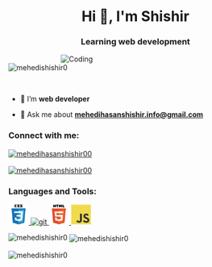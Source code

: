 
<h1 align="center">Hi 👋, I'm Shishir</h1>
<h3 align="center">Learning web development</h3>
<img align="right" alt="Coding" width="400" src="[(https://www.instagram.com/p/C1euDoBrhAc/?hl=en)]"
<p align="left"> <img src="https://komarev.com/ghpvc/?username=mehedishishir0&label=Profile%20views&color=0e75b6&style=flat" alt="mehedishishir0"/> </p>

<p align="left"> <a href="https://twitter.com/" target="blank"><img src="https://img.shields.io/twitter/follow/?logo=twitter&style=for-the-badge" alt="" /></a> </p>

- 🌱 I’m **web developer**

- 💬 Ask me about **mehedihasanshishir.info@gmail.com**

<h3 align="left">Connect with me:</h3>
<p align="left">
<a href="https://fb.com/mehedihasanshishir00" target="blank"><img align="center" src="https://raw.githubusercontent.com/rahuldkjain/github-profile-readme-generator/master/src/images/icons/Social/facebook.svg" alt="mehedihasanshishir00" height="30" width="40" /></a>
</p>
<p align="left">
<a href="https://www.linkedin.com/in/mehedi-hasan-shishir0/" target="blank"><img align="center" src="https://www.svgrepo.com/show/475661/linkedin-color.svg" alt="mehedihasanshishir00" height="30" width="40" /></a>
</p>

<h3 align="left">Languages and Tools:</h3>
<p align="left"> <a href="https://www.w3schools.com/css/" target="_blank" rel="noreferrer"> <img src="https://raw.githubusercontent.com/devicons/devicon/master/icons/css3/css3-original-wordmark.svg" alt="css3" width="40" height="40"/> </a> <a href="https://git-scm.com/" target="_blank" rel="noreferrer"> <img src="https://www.vectorlogo.zone/logos/git-scm/git-scm-icon.svg" alt="git" width="40" height="40"/> </a> <a href="https://www.w3.org/html/" target="_blank" rel="noreferrer"> <img src="https://raw.githubusercontent.com/devicons/devicon/master/icons/html5/html5-original-wordmark.svg" alt="html5" width="40" height="40"/> </a> <a href="https://developer.mozilla.org/en-US/docs/Web/JavaScript" target="_blank" rel="noreferrer"> <img src="https://raw.githubusercontent.com/devicons/devicon/master/icons/javascript/javascript-original.svg" alt="javascript" width="40" height="40"/> </a> </p>

<p><img align="left" src="https://github-readme-stats.vercel.app/api/top-langs?username=mehedishishir0&show_icons=true&locale=en&layout=compact" alt="mehedishishir0" /></p>

<p>&nbsp;<img align="center" src="https://github-readme-stats.vercel.app/api?username=mehedishishir0&show_icons=true&locale=en" alt="mehedishishir0" /></p>

<p><img align="center" src="https://github-readme-streak-stats.herokuapp.com/?user=mehedishishir0&" alt="mehedishishir0" /></p>

